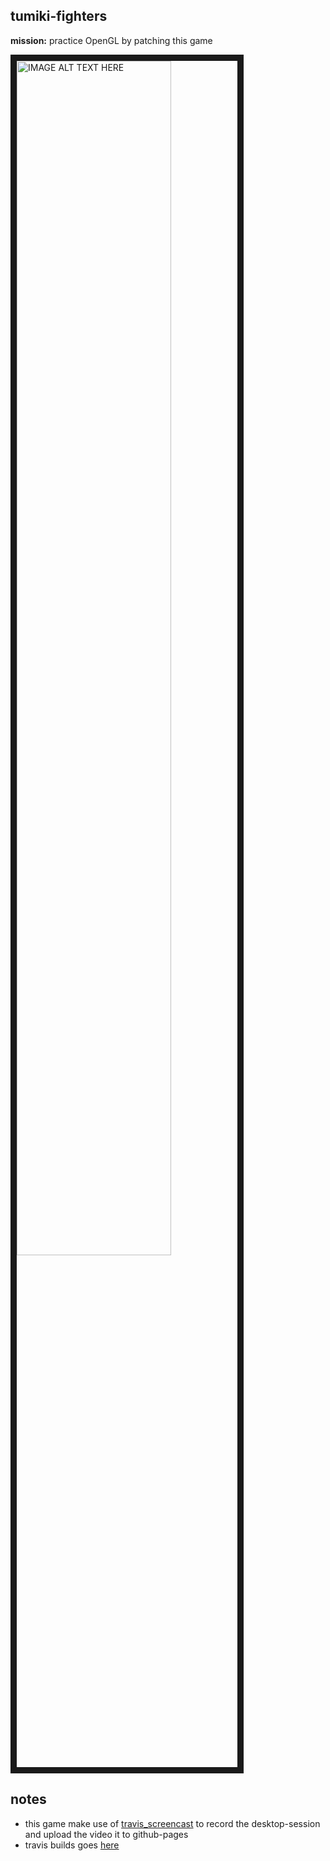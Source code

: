 tumiki-fighters
-----
**mission:** practice OpenGL by patching this game



<a href="http://www.youtube.com/watch?feature=player_embedded&v=VssGsGpvlHA
" target="_blank"><img src="http://img.youtube.com/vi/VssGsGpvlHA/0.jpg" 
alt="IMAGE ALT TEXT HERE" width="70%" height="70%" border="10" /></a>



notes
----
- this game make use of [travis_screencast](https://github.com/brownman/travis_screencast) to record the desktop-session and upload the video it to github-pages
- travis builds goes  [here](https://github.com/brownman/tumiki-fighters/tree/gh-pages/build)
